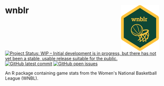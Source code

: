 # wnblr <a href='https://github.com/jacquietran/wnblr'><img src="img/wnblr_hex_green_bg.png" align="right" height="150" /></a>

<a href="https://www.repostatus.org/#wip"><img src="https://www.repostatus.org/badges/latest/wip.svg" alt="Project Status: WIP – Initial development is in progress, but there has not yet been a stable, usable release suitable for the public." /></a> [![GitHub latest commit](https://img.shields.io/github/last-commit/jacquietran/wnblr)](https://github.com/badges/shields) [![GitHub open issues](https://img.shields.io/github/issues-raw/jacquietran/wnblr)](https://github.com/jacquietran/wnblr/issues)

An R package containing game stats from the Women's National Basketball League (WNBL).
